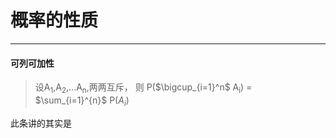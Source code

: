 # 概率的性质
---
#### 可列可加性
>设A<sub>1</sub>,A<sub>2</sub>,...A<sub>n</sub>,两两互斥，
则 P($\bigcup_{i=1}^n$ A<sub>i</sub>) = $\sum_{i=1}^{n}$ P($A_i$)

此条讲的其实是